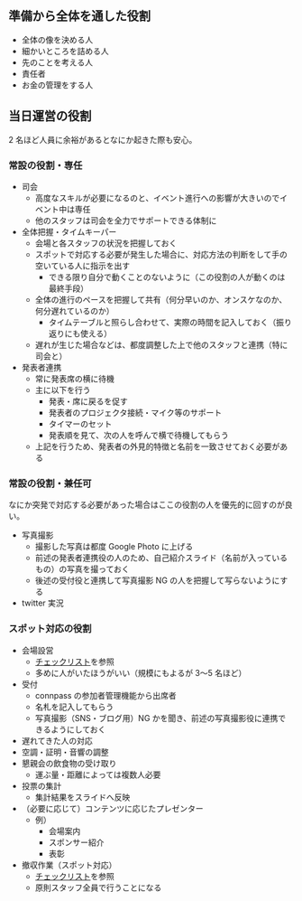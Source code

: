 ## 準備から全体を通した役割

* 全体の像を決める人
* 細かいところを詰める人
* 先のことを考える人
* 責任者
* お金の管理をする人

## 当日運営の役割

2 名ほど人員に余裕があるとなにか起きた際も安心。

### 常設の役割・専任

* 司会
    * 高度なスキルが必要になるのと、イベント進行への影響が大きいのでイベント中は専任
    * 他のスタッフは司会を全力でサポートできる体制に
* 全体把握・タイムキーパー
    * 会場と各スタッフの状況を把握しておく
    * スポットで対応する必要が発生した場合に、対応方法の判断をして手の空いている人に指示を出す
        * できる限り自分で動くことのないように（この役割の人が動くのは最終手段）
    * 全体の進行のペースを把握して共有（何分早いのか、オンスケなのか、何分遅れているのか）
        * タイムテーブルと照らし合わせて、実際の時間を記入しておく（振り返りにも使える）
    * 遅れが生じた場合などは、都度調整した上で他のスタッフと連携（特に司会と）
* 発表者連携
    * 常に発表席の横に待機
    * 主に以下を行う
        * 発表・席に戻るを促す
        * 発表者のプロジェクタ接続・マイク等のサポート
        * タイマーのセット
        * 発表順を見て、次の人を呼んで横で待機してもらう
    * 上記を行うため、発表者の外見的特徴と名前を一致させておく必要がある

### 常設の役割・兼任可

なにか突発で対応する必要があった場合はここの役割の人を優先的に回すのが良い。

* 写真撮影
    * 撮影した写真は都度 Google Photo に上げる
    * 前述の発表者連携役の人のため、自己紹介スライド（名前が入っているもの）の写真を撮っておく
    * 後述の受付役と連携して写真撮影 NG の人を把握して写らないようにする
* twitter 実況

### スポット対応の役割

* 会場設営
    * [チェックリスト](./チェックリスト.md)を参照
    * 多めに人がいたほうがいい（規模にもよるが 3〜5 名ほど）
* 受付
    * connpass の参加者管理機能から出席者
    * 名札を記入してもらう
    * 写真撮影（SNS・ブログ用）NG かを聞き、前述の写真撮影役に連携できるようにしておく
* 遅れてきた人の対応
* 空調・証明・音響の調整
* 懇親会の飲食物の受け取り
    * 運ぶ量・距離によっては複数人必要
* 投票の集計
    * 集計結果をスライドへ反映
* （必要に応じて）コンテンツに応じたプレゼンター
    * 例）
        * 会場案内
        * スポンサー紹介
        * 表彰
* 撤収作業（スポット対応）
    * [チェックリスト](./チェックリスト.md)を参照
    * 原則スタッフ全員で行うことになる
